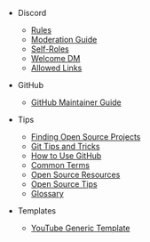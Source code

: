 <!-- markdownlint-disable-next-line -->
- Discord
  - [Rules](/discord/discord-readme.md)
  - [Moderation Guide](/moderators/discord.md)
  - [Self-Roles](/discord/roles.md)
  - [Welcome DM](/mee6/welcome-dm.md)
  - [Allowed Links](/nightbot/allowed-links.md)

- GitHub
  - [GitHub Maintainer Guide](/moderators/github.md)

- Tips
  - [Finding Open Source Projects](/tips/finding-open-source-projects.md)
  - [Git Tips and Tricks](/tips/git.md)
  - [How to Use GitHub](/tips/githubtips.md)
  - [Common Terms](/tips/glossary.md)
  - [Open Source Resources](/tips/OpenSourceResources.md)
  - [Open Source Tips](/tips/OpenSourceTips.md)
  - [Glossary](/tips/glossary.md)

- Templates
  - [YouTube Generic Template](/youtube/generic.md)